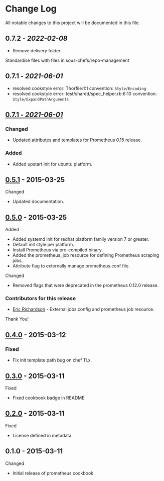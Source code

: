 # Change Log

All notable changes to this project will be documented in this file.

## 0.7.2 - *2022-02-08*

* Remove delivery folder

Standardise files with files in sous-chefs/repo-management

## 0.7.1 - *2021-06-01*

* resolved cookstyle error: Thorfile:1:1 convention: `Style/Encoding`
* resolved cookstyle error: test/shared/spec_helper.rb:6:10 convention: `Style/ExpandPathArguments`

## [0.7.1 - *2021-06-01*][0.7.1 - *2021-06-01*]

### Changed

* Updated attributes and templates for Prometheus 0.15 release.

### Added

* Added upstart init for ubuntu platform.

## [0.5.1] - 2015-03-25

Changed

* Updated documentation.

## [0.5.0] - 2015-03-25

Added

* Added systemd init for redhat platform family version 7 or greater.
* Default init style per platform.
* Install Prometheus via pre-compiled binary.
* Added the prometheus_job resource for defining Prometheus scraping jobs.
* Attribute flag to externally manage prometheus.conf file.

Changed

* Removed flags that were deprecated in the prometheus 0.12.0 release.

### Contributors for this release

* [Eric Richardson](https://github.com/ewr) - External jobs config and prometheus job resource.

Thank You!

## [0.4.0] - 2015-03-12

### Fixed

* Fix init template path bug on chef 11.x.

## [0.3.0] - 2015-03-11

Fixed

* Fixed cookbook badge in README

## [0.2.0] - 2015-03-11

Fixed

* License defined in metadata.

## 0.1.0 - 2015-03-11

Changed

* Initial release of prometheus cookbook

[0.7.1 - *2021-06-01*]: https://github.com/rayrod2030/chef-prometheus/compare/0.5.1...HEAD
[0.5.1]: https://github.com/rayrod2030/chef-prometheus/compare/0.5.0...0.5.1
[0.5.0]: https://github.com/rayrod2030/chef-prometheus/compare/0.4.0...0.5.0
[0.4.0]: https://github.com/rayrod2030/chef-prometheus/compare/0.3.0...0.4.0
[0.3.0]: https://github.com/rayrod2030/chef-prometheus/compare/0.2.0...0.3.0
[0.2.0]: https://github.com/rayrod2030/chef-prometheus/compare/0.1.0...0.2.0
